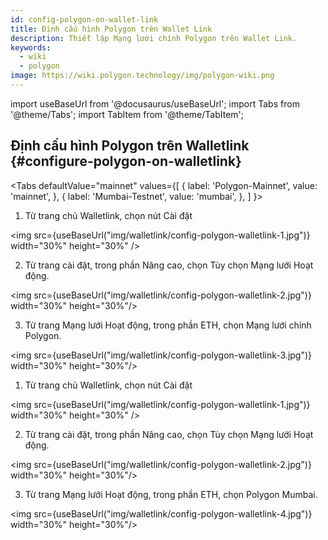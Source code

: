 ```yaml
---
id: config-polygon-on-wallet-link
title: Định cấu hình Polygon trên Wallet Link
description: Thiết lập Mạng lưới chính Polygon trên Wallet Link.
keywords:
  - wiki
  - polygon
image: https://wiki.polygon.technology/img/polygon-wiki.png
---
```

import useBaseUrl from '@docusaurus/useBaseUrl';
import Tabs from '@theme/Tabs';
import TabItem from '@theme/TabItem';


## Định cấu hình Polygon trên Walletlink {#configure-polygon-on-walletlink}

<Tabs
defaultValue="mainnet"
values={[
{ label: 'Polygon-Mainnet', value: 'mainnet', },
{ label: 'Mumbai-Testnet', value: 'mumbai', },
]
}>

<TabItem value="mainnet">

1. Từ trang chủ Walletlink, chọn nút Cài đặt

<img src={useBaseUrl("img/walletlink/config-polygon-walletlink-1.jpg")} width="30%" height="30%" />

2. Từ trang cài đặt, trong phần Nâng cao, chọn Tùy chọn Mạng lưới Hoạt động.

<img src={useBaseUrl("img/walletlink/config-polygon-walletlink-2.jpg")} width="30%" height="30%"/>

3. Từ trang Mạng lưới Hoạt động, trong phần ETH, chọn Mạng lưới chính Polygon.

<img src={useBaseUrl("img/walletlink/config-polygon-walletlink-3.jpg")} width="30%" height="30%"/>

</TabItem>

<TabItem value="mumbai">

1. Từ trang chủ Walletlink, chọn nút Cài đặt

<img src={useBaseUrl("img/walletlink/config-polygon-walletlink-1.jpg")} width="30%" height="30%" />

2. Từ trang cài đặt, trong phần Nâng cao, chọn Tùy chọn Mạng lưới Hoạt động.

<img src={useBaseUrl("img/walletlink/config-polygon-walletlink-2.jpg")} width="30%" height="30%"/>

3. Từ trang Mạng lưới Hoạt động, trong phần ETH, chọn Polygon Mumbai.

<img src={useBaseUrl("img/walletlink/config-polygon-walletlink-4.jpg")} width="30%" height="30%"/>
</TabItem>


</Tabs>